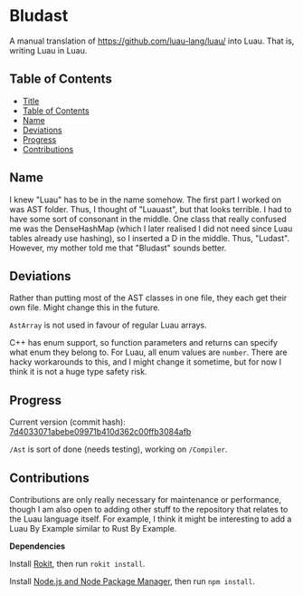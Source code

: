 # Bludast

A manual translation of https://github.com/luau-lang/luau/ into Luau. That is, writing Luau in Luau.

## Table of Contents

- [Title](#bludast)
- [Table of Contents](#table-of-contents)
- [Name](#name)
- [Deviations](#deviations)
- [Progress](#progress)
- [Contributions](#contributions)

## Name

I knew "Luau" has to be in the name somehow. The first part I worked on was AST folder. Thus, I thought of "Luauast", but that looks terrible. I had to have some sort of consonant in the middle. One class that really confused me was the DenseHashMap (which I later realised I did not need since Luau tables already use hashing), so I inserted a D in the middle. Thus, "Ludast". However, my mother told me that "Bludast" sounds better.

## Deviations

Rather than putting most of the AST classes in one file, they each get their own file. Might change this in the future.

`AstArray` is not used in favour of regular Luau arrays.

C++ has enum support, so function parameters and returns can specify what enum they belong to. For Luau, all enum values are `number`. There are hacky workarounds to this, and I might change it sometime, but for now I think it is not a huge type safety risk.

## Progress

Current version (commit hash): [7d4033071abebe09971b410d362c00ffb3084afb](https://github.com/luau-lang/luau/tree/7d4033071abebe09971b410d362c00ffb3084afb)

`/Ast` is sort of done (needs testing), working on `/Compiler`.


## Contributions

Contributions are only really necessary for maintenance or performance, though I am also open to adding other stuff to the repository that relates to the Luau language itself. For example, I think it might be interesting to add a Luau By Example similar to Rust By Example.

**Dependencies**

Install [Rokit](https://github.com/rojo-rbx/rokit), then run `rokit install`.

Install [Node.js and Node Package Manager](https://nodejs.org/en/download), then run `npm install`.